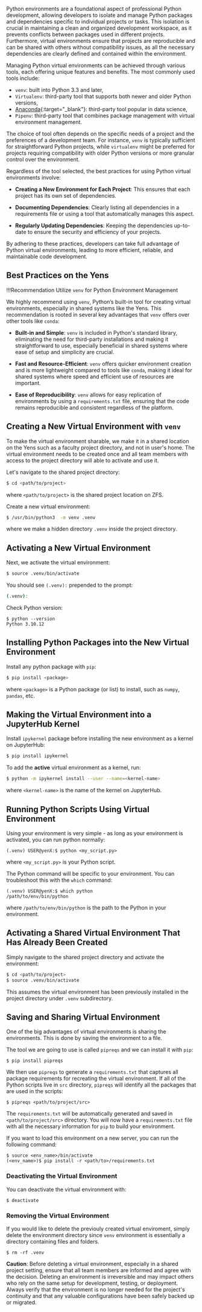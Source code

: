Python environments are a foundational aspect of professional Python development, allowing developers to isolate and manage Python packages and dependencies specific to individual projects or tasks. This isolation is crucial in maintaining a clean and organized development workspace, as it prevents conflicts between packages used in different projects. Furthermore, virtual environments ensure that projects are reproducible and can be shared with others without compatibility issues, as all the necessary dependencies are clearly defined and contained within the environment.

Managing Python virtual environments can be achieved through various tools, each offering unique features and benefits. The most commonly used tools include:

* `venv`: built into Python 3.3 and later,
* `Virtualenv`: third-party tool that supports both newer and older Python versions, 
* [Anaconda](https://www.anaconda.com/products/distribution){:target="_blank"}: third-party tool popular in data science,
* `Pipenv`: third-party tool that combines package management with virtual environment management.

The choice of tool often depends on the specific needs of a project and the preferences of a development team. For instance, `venv` is typically sufficient for straightforward Python projects, while `virtualenv` might be preferred for projects requiring compatibility with older Python versions or more granular control over the environment.

Regardless of the tool selected, the best practices for using Python virtual environments involve:

*  **Creating a New Environment for Each Project**: This ensures that each project has its own set of dependencies.

*  **Documenting Dependencies**: Clearly listing all dependencies in a requirements file or using a tool that automatically manages this aspect.

*  **Regularly Updating Dependencies**: Keeping the dependencies up-to-date to ensure the security and efficiency of your projects.

By adhering to these practices, developers can take full advantage of Python virtual environments, leading to more efficient, reliable, and maintainable code development.

## Best Practices on the Yens
!!!Recommendation
    Utilize `venv` for Python Environment Management

We highly recommend using `venv`, Python’s built-in tool for creating virtual environments, especially in shared systems like the Yens. This recommendation is rooted in several key advantages that `venv` offers over other tools like `conda`:

* **Built-in and Simple**: `venv` is included in Python's standard library, eliminating the need for third-party installations and making it straightforward to use, especially beneficial in shared systems where ease of setup and simplicity are crucial.

* **Fast and Resource-Efficient**: `venv` offers quicker environment creation and is more lightweight compared to tools like `conda`, making it ideal for shared systems where speed and efficient use of resources are important.

* **Ease of Reproducibility**: `venv` allows for easy replication of environments by using a `requirements.txt` file, ensuring that the code remains reproducible and consistent regardless of the platform.

## Creating a New Virtual Environment with `venv`

To make the virtual environment sharable, we make it in a shared location on the Yens such as a faculty project directory, and not in user's home. The virtual environment needs to be created once and all team members with access to the project directory will able to activate and use it. 

Let's navigate to the shared project directory:

```bash
$ cd <path/to/project>
```
where `<path/to/project>` is the shared project location on ZFS.

Create a new virtual environment:

```bash
$ /usr/bin/python3  -m venv .venv
```
where we make a hidden directory `.venv` inside the project directory. 

## Activating a New Virtual Environment 

Next, we activate the virtual environment:
```bash
$ source .venv/bin/activate
```

You should see `(.venv):` prepended to the prompt: 
```bash
(.venv): 
```

Check Python version:

```
$ python --version
Python 3.10.12
```

## Installing Python Packages into the New Virtual Environment
Install any python package with `pip`:

```bash
$ pip install <package>
```

where `<package>` is a Python package (or list) to install, such as `numpy`, `pandas`, etc.

## Making the Virtual Environment into a JupyterHub Kernel 
Install `ipykernel` package before installing the new environment as a kernel on JupyterHub:

```bash
$ pip install ipykernel
```

To add the **active** virtual environment as a kernel, run:
```bash
$ python -m ipykernel install --user --name=<kernel-name>
```
where `<kernel-name>` is the name of the kernel on JupyterHub.

## Running Python Scripts Using Virtual Environment
Using your environment is very simple - as long as your environment is activated, you can run python normally:

```
(.venv) USER@yenX:$ python <my_script.py> 
```
where `<my_script.py>` is your Python script.

The Python command will be specific to your environment. You can troubleshoot this with the `which` command:

```
(.venv) USER@yenX:$ which python
/path/to/env/bin/python
```
where `/path/to/env/bin/python` is the path to the Python in your environment.

## Activating a Shared Virtual Environment That Has Already Been Created 
Simply navigate to the shared project directory and activate the environment:

```bash
$ cd <path/to/project>
$ source .venv/bin/activate
```
This assumes the virtual environment has been previously installed in the project directory under `.venv` subdirectory.

## Saving and Sharing Virtual Environment

One of the big advantages of virtual environments is sharing the environments. This is done by saving the environment to a file.

The tool we are going to use is called `pipreqs` and we can install it with `pip`:

```
$ pip install pipreqs
```
We then use `pipreqs` to generate a `requirements.txt` that captures all package requirements for recreating the virtual environment. If all of the Python scripts live in `src` directory, `pipreqs` will identify all the packages that are used in the scripts:

```
$ pipreqs <path/to/project/src>
```
The `requirements.txt` will be automatically generated and saved in `<path/to/project/src>` directory. You will now have a `requirements.txt` file with all the necessary information for `pip` to build your environment.

If you want to load this environment on a new server, you can run the following command:

```
$ source <env_name>/bin/activate
(<env_name>)$ pip install -r <path/to>/requirements.txt
```

### Deactivating the Virtual Environment
You can deactivate the virtual environment with:
```
$ deactivate
```

### Removing the Virtual Environment
If you would like to delete the previouly created virtual enviroment, simply delete the environment directory since `venv` environment is essentially a directory containing files and folders. 

```
$ rm -rf .venv
```

**Caution**: Before deleting a virtual environment, especially in a shared project setting, ensure that all team members are informed and agree with the decision. Deleting an environment is irreversible and may impact others who rely on the same setup for development, testing, or deployment. Always verify that the environment is no longer needed for the project's continuity and that any valuable configurations have been safely backed up or migrated.
